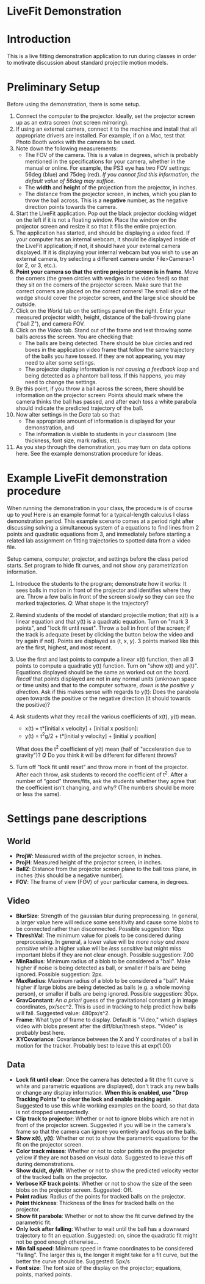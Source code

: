 # LiveFit Demonstration #

# Introduction #

This is a live fitting demonstration application to run during classes in order
to motivate discussion about standard projectile motion models.

# Preliminary Setup #

Before using the demonstration, there is some setup.

1. Connect the computer to the projector. Ideally, set the projector screen up
   as an extra screen (not screen mirroring).
2. If using an external camera, connect it to the machine and install that all
   appropriate drivers are installed. For example, if on a Mac, test that Photo
   Booth works with the camera to be used.
3. Note down the following measurements:
   - The FOV of the camera. This is a value in degrees, which is probably
     mentioned in the specifications for your camera, whether in the manual or
     online. For example, the PS3 eye has two FOV settings: 56deg (blue) and
     75deg (red). *If you cannot find this information, the default value of
     56deg may suffice*.
   - The **width** and **height** of the projection from the projector, in
     inches.
   - The distance from the projector screen, in inches, which you plan to throw
     the ball across. This is a **negative** number, as the negative direction
     points towards the camera.
4. Start the LiveFit application. Pop out the black projector docking widget on
   the left if it is not a floating window. Place the window on the projector
   screen and resize it so that it fills the entire projection.
5. The application has started, and should be displaying a video feed. If your
   computer has an internal webcam, it should be displayed inside of the LiveFit
   application; if not, it should have your external camera displayed. If it is
   displaying your internal webcam but you wish to use an external camera, try
   selecting a different camera under File>Camera>1 (or 2, or 3, etc.).
6. **Point your camera so that the entire projector screen is in frame**. Move
   the corners (the green circles with wedges in the video feed) so that they
   sit on the corners of the projector screen. Make sure that the correct
   corners are placed on the correct corners! The small slice of the wedge
   should cover the projector screen, and the large slice should be outside.
7. Click on the *World* tab on the settings panel on the right. Enter your
   measured projector width, height, distance of the ball-throwing plane ("ball
   Z"), and camera FOV.
8. Click on the *Video* tab. Stand out of the frame and test throwing some balls
   across the screen. You are checking that:
   - The balls are being detected. There should be blue circles and red boxes in
     the application video frame that follow the same trajectory of the balls
     you have tossed. If they are not appearing, you may need to alter some
     settings.
   - The projector display information is *not causing a feedback loop* and
     being detected as a phantom ball toss. If this happens, you may need to
     change the settings.
9. By this point, if you throw a ball across the screen, there should be
   information on the projector screen: Points should mark where the camera
   thinks the ball has passed, and after each toss a white parabola should
   indicate the predicted trajectory of the ball.
10. Now alter settings in the *Data* tab so that:
    - The appropriate amount of information is displayed for your demonstration,
      and
    - The information is visible to students in your classroom (line thickness,
      font size, mark radius, etc).
11. As you step through the demonstration, you may turn on data options here.
    See the example demonstration procedure for ideas.

# Example LiveFit demonstration procedure #

When running the demonstration in your class, the procedure is of course up to
you! Here is an example format for a typical-length calculus I class
demonstration period. This example scenario comes at a period right after
discussing solving a simultaneous system of a equations to find lines from 2
points and quadratic equations from 3, and immediately before starting a related
lab assignment on fitting trajectories to spotted data from a video file.

Setup camera, computer, projector, and settings before the class period starts.
Set program to hide fit curves, and not show any parametrization information.

1. Introduce the students to the program; demonstrate how it works: It sees
   balls in motion in front of the projector and identifies where they are.
   Throw a few balls in front of the screen slowly so they can see the marked
   trajectories. *Q*: What shape is the trajectory?
2. Remind students of the model of standard projectile motion; that x(t) is a
   linear equation and that y(t) is a quadratic equation. Turn on "mark 3
   points", and "lock fit until reset". Throw a ball in front of the screen; if
   the track is adequate (reset by clicking the button below the video and try
   again if not). Points are displayed as (t, x, y). 3 points marked like this
   are the first, highest, and most recent.
3. Use the first and last points to compute a linear x(t) function, then all 3
   points to compute a quadratic y(t) function. Turn on "show x(t) and y(t)".
   Equations displayed should be the same as worked out on the board. *Recall*
   that points displayed are not in any normal units (unknown space or time
   units) and that to the computer software, *down is the positive y direction*.
   Ask if this makes sense with regards to y(t): Does the parabola open towards
   the positive or the negative direction (it should towards the positive)?
4. Ask students what they recall the various coefficients of x(t), y(t) mean.
   + x(t) = t\*[initial x velocity] + [initial x position]:
   + y(t) = t<sup>2</sup>g/2 + t\*[initial y velocity] + [initial y position]

   What does the t<sup>2</sup> coefficient of y(t) mean (half of "acceleration
   due to gravity")? *Q* Do you think it will be different for different throws?
5. Turn off "lock fit until reset" and throw more in front of the projector.
   After each throw, ask students to record the coefficient of t<sup>2</sup>.
   After a number of "good" throws/fits, ask the students whether they agree
   that the coefficient isn't changing, and why? (The numbers should be more or
   less the same).

# Settings pane descriptions #

## World ##

- **ProjW**: Measured width of the projector screen, in inches.
- **ProjH**: Measured height of the projector screen, in inches.
- **BallZ**: Distance from the projector screen plane to the ball toss plane, in
  inches (this should be a negative number).
- **FOV**: The frame of view (FOV) of your particular camera, in degrees.

## Video ##

- **BlurSize**: Strength of the gaussian blur during preprocessing. In general,
  a larger value here will reduce some sensitivity and cause some blobs to be
  connected rather than disconnected. Possible suggestion: 10px
- **ThreshVal**: The minimum value for pixels to be considered during
  preprocessing. In general, a lower value will be *more noisy and more
  sensitive* while a higher value will be *less sensitive* but might miss
  important blobs if they are not clear enough. Possible suggestion: 7.00
- **MinRadius**: Minimum radius of a blob to be considered a "ball". Make
  higher if noise is being detected as ball, or smaller if balls are being
  ignored. Possible suggestion: 2px.
- **MaxRadius**: Maximum radius of a blob to be considered a "ball". Make higher
  if large blobs are being detected as balls (e.g. a whole moving person), or
  smaller if balls are being ignored. Possible suggestion: 30px.
- **GravConstant**: An *a priori* guess of the gravitational constant *g* in
  image coordinates, px/sec^2. This is used in tracking to help predict how
  balls will fall. Suggested value: 480px/s^2.
- **Frame**: What type of frame to display. Default is "Video," which displays
  video with blobs present after the diff/blur/thresh steps. "Video" is probably
  best here.
- **XYCovariance**: Covariance between the X and Y coordinates of a ball in
  motion for the tracker. Probably best to leave this at exp(1.00)

## Data ##

- **Lock fit until clear**: Once the camera has detected a fit (the fit curve is
  white and parametric equations are displayed), don't track any new balls or
  change any display information. **When this is enabled, use "Drop Tracking
  Points" to clear the lock and enable tracking again**. Suggested to use this
  while working examples on the board, so that data is not dropped unexpectedly.
- **Clip track to projector**: Whether or not to ignore blobs which are not in
  front of the projector screen. Suggested if you will be in the camera's frame
  so that the camera can ignore you entirely and focus on the balls.
- **Show x(t), y(t)**: Whether or not to show the parametric equations for the
  fit on the projector screen.
- **Color track misses**: Whether or not to color points on the projector yellow
  if they are not based on visual data. Suggested to leave this off during
  demonstrations.
- **Show dx/dt, dy/dt**: Whether or not to show the predicted velocity vector of
  the tracked balls on the projector.
- **Verbose KF track points**: Whether or not to show the size of the seen blobs
  on the projector screen. Suggested: Off.
- **Point radius**: Radius of the points for tracked balls on the projector.
- **Point thickness**: Thickness of the lines for tracked balls on the projector.
- **Show fit parabola**: Whether or not to show the fit curve defined by the
  parametric fit.
- **Only lock after falling**: Whether to wait until the ball has a downward
  trajectory to fit an equation. Suggested: on, since the quadratic fit might
  not be good enough otherwise...
- **Min fall speed**: Minimum speed in frame coordinates to be considered
  "falling". The larger this is, the longer it might take for a fit curve, but
  the better the curve should be. Suggested: 5px/s
- **Font size**: The font size of the display on the projector; equations,
  points, marked points.
